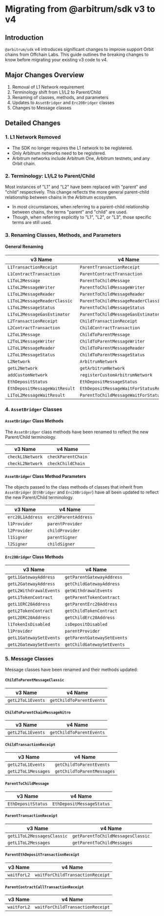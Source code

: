 # Migrating from @arbitrum/sdk v3 to v4

## Introduction

`@arbitrum/sdk` v4 introduces significant changes to improve support Orbit chains from Offchain Labs. This guide outlines the breaking changes to know before migrating your existing v3 code to v4.

## Major Changes Overview

1. Removal of L1 Network requirement
2. Terminology shift from L1/L2 to Parent/Child
3. Renaming of classes, methods, and parameters
4. Updates to `AssetBridger` and `Erc20Bridger` classes
5. Changes to Message classes

## Detailed Changes

### 1. L1 Network Removed

- The SDK no longer requires the L1 network to be registered.
- Only Arbitrum networks need to be registered.
- Arbitrum networks include Arbitrum One, Arbitrum testnets, and any Orbit chain.

### 2. Terminology: L1/L2 to Parent/Child

Most instances of "L1" and "L2" have been replaced with "parent" and "child" respectively. This change reflects the more general parent-child relationship between chains in the Arbitrum ecosystem.

- In most circumstances, when referring to a parent-child relationship between chains, the terms "parent" and "child" are used.
- Though, when referring explicitly to "L1", "L2", or "L3", those specific terms are still used.

### 3. Renaming Classes, Methods, and Parameters

#### General Renaming

| v3 Name                       | v4 Name                                   |
| ----------------------------- | ----------------------------------------- |
| `L1TransactionReceipt`        | `ParentTransactionReceipt`                |
| `L1ContractTransaction`       | `ParentContractTransaction`               |
| `L1ToL2Message`               | `ParentToChildMessage`                    |
| `L1ToL2MessageWriter`         | `ParentToChildMessageWriter`              |
| `L1ToL2MessageReader`         | `ParentToChildMessageReader`              |
| `L1ToL2MessageReaderClassic`  | `ParentToChildMessageReaderClassic`       |
| `L1ToL2MessageStatus`         | `ParentToChildMessageStatus`              |
| `L1ToL2MessageGasEstimator`   | `ParentToChildMessageGasEstimator`        |
| `L2TransactionReceipt`        | `ChildTransactionReceipt`                 |
| `L2ContractTransaction`       | `ChildContractTransaction`                |
| `L2ToL1Message`               | `ChildToParentMessage`                    |
| `L2ToL1MessageWriter`         | `ChildToParentMessageWriter`              |
| `L2ToL1MessageReader`         | `ChildToParentMessageReader`              |
| `L2ToL1MessageStatus`         | `ChildToParentMessageStatus`              |
| `L2Network`                   | `ArbitrumNetwork`                         |
| `getL2Network`                | `getArbitrumNetwork`                      |
| `addCustomNetwork`            | `registerCustomArbitrumNetwork`           |
| `EthDepositStatus`            | `EthDepositMessageStatus`                 |
| `EthDepositMessageWaitResult` | `EthDepositMessageWaitForStatusResult`    |
| `L1ToL2MessageWaitResult`     | `ParentToChildMessageWaitForStatusResult` |

### 4. `AssetBridger` Classes

#### `AssetBridger` Class Methods

The `AssetBridger` class methods have been renamed to reflect the new Parent/Child terminology.

| v3 Name          | v4 Name            |
| ---------------- | ------------------ |
| `checkL1Network` | `checkParentChain` |
| `checkL2Network` | `checkChildChain`  |

#### `AssetBridger` Class Method Parameters

The objects passed to the class methods of classes that inherit from `AssetBridger` (`EthBridger` and `Erc20Bridger`) have all been updated to reflect the new Parent/Child terminology.

| v3 Name          | v4 Name              |
| ---------------- | -------------------- |
| `erc20L1Address` | `erc20ParentAddress` |
| `l1Provider`     | `parentProvider`     |
| `l2Provider`     | `childProvider`      |
| `l1Signer`       | `parentSigner`       |
| `l2Signer`       | `childSigner`        |

#### `Erc20Bridger` Class Methods

| v3 Name                 | v4 Name                     |
| ----------------------- | --------------------------- |
| `getL1GatewayAddress`   | `getParentGatewayAddress`   |
| `getL2GatewayAddress`   | `getChildGatewayAddress`    |
| `getL2WithdrawalEvents` | `getWithdrawalEvents`       |
| `getL1TokenContract`    | `getParentTokenContract`    |
| `getL1ERC20Address`     | `getParentErc20Address`     |
| `getL2TokenContract`    | `getChildTokenContract`     |
| `getL2ERC20Address`     | `getChildErc20Address`      |
| `l1TokenIsDisabled`     | `isDepositDisabled`         |
| `l1Provider`            | `parentProvider`            |
| `getL1GatewaySetEvents` | `getParentGatewaySetEvents` |
| `getL2GatewaySetEvents` | `getChildGatewaySetEvents`  |

### 5. Message Classes

Message classes have been renamed and their methods updated:

#### `ChildToParentMessageClassic`

| v3 Name           | v4 Name                  |
| ----------------- | ------------------------ |
| `getL2ToL1Events` | `getChildToParentEvents` |

#### `ChildToParentChainMessageNitro`

| v3 Name           | v4 Name                  |
| ----------------- | ------------------------ |
| `getL2ToL1Events` | `getChildToParentEvents` |

#### `ChildTransactionReceipt`

| v3 Name             | v4 Name                    |
| ------------------- | -------------------------- |
| `getL2ToL1Events`   | `getChildToParentEvents`   |
| `getL2ToL1Messages` | `getChildToParentMessages` |

#### `ParentToChildMessage`

| v3 Name            | v4 Name                   |
| ------------------ | ------------------------- |
| `EthDepositStatus` | `EthDepositMessageStatus` |

#### `ParentTransactionReceipt`

| v3 Name                    | v4 Name                           |
| -------------------------- | --------------------------------- |
| `getL1ToL2MessagesClassic` | `getParentToChildMessagesClassic` |
| `getL1ToL2Messages`        | `getParentToChildMessages`        |

#### `ParentEthDepositTransactionReceipt`

| v3 Name     | v4 Name                          |
| ----------- | -------------------------------- |
| `waitForL2` | `waitForChildTransactionReceipt` |

#### `ParentContractCallTransactionReceipt`

| v3 Name     | v4 Name                          |
| ----------- | -------------------------------- |
| `waitForL2` | `waitForChildTransactionReceipt` |
